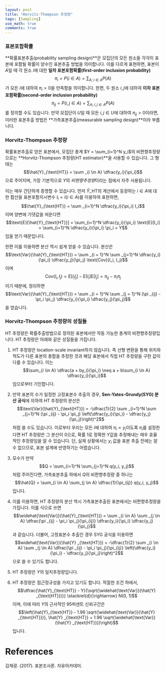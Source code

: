```yaml
---
layout: post
title: "Horvitz-Thompson 추정량"
tags: [Sampling]
use_math: true
comments: true
---
```


### 표본포함확률
**확률표본추출(probability sampling design)**은 모집단의 모든 원소들 각각이 표본에 포함될 확률이 양수인 표본추출 방법을 의미합니다. 이를 다르게 표현하면, 표본이 $A$일 때 각 원소 $i$에 대한 **일차 표본포함확률(first-order inclusion probability)**
$$\pi_i = P(i \in A) = \sum_{A; \; i \in A} P(A)$$
가 모든 $i$에 대하여 $\pi_i > 0$을 만족함을 의미합니다. 한편, 두 원소 $i, j$에 대하여 **이차 표본포함확률(second-order inclusion probability)**
$$\pi_{ij} = P(i, j \in A) = \sum_{A; \; i, j \in A} P(A)$$
를 정의할 수도 있습니다. 만약 모집단이 $U$일 때 모든 $i, j \in U$에 대하여 $\pi_{ij} > 0$이라면, 이러한 표본추출 방법은 **가측표본추출(measurable sampling design)**이라 부릅니다.


### Horvitz-Thompson 추정량
확률표본추출로 얻은 표본에서, 모집단 총계 $Y = \sum_{i=1}^N y_i$의 비편향추정량으로는 **Horvitz-Thompson 추정량(HT estimator)**을 사용할 수 있습니다. 그 형태는
$$\hat{Y}_{\text{HT}} = \sum _{i \in A} \dfrac{y_i}{\pi_i}$$
으로 주어지며, 가장 기본적으로 $Y$의 *비편향추정량*이라는 점에서 자주 사용됩니다. 

이는 매우 간단하게 증명할 수 있습니다. 먼저 $\hat{Y}\_{\text{HT}}$의 계산에서 등장하는 $i \in A$에 대한 합산을 표본포함지시변수 $I_i = I(i \in A)$를 이용하여 표현하면, 
$$\hat{Y}_{\text{HT}} = \sum _{i=1}^N \dfrac{y_i}{\pi_i} I_i$$
이며 양변에 기댓값을 씌운다면
$$\text{E}[\hat{Y}_{\text{HT}}] = \sum_{i=1}^N \dfrac{y_i}{\pi_i} \text{E}[I_i] = \sum_{i=1}^N \dfrac{y_i}{\pi_i} \pi_i = Y$$
임을 얻기 때문입니다.

한편 이를 이용하면 분산 역시 쉽게 얻을 수 있습니다. 분산은
$$\text{Var}(\hat{Y}_{\text{HT}}) = \sum _{i = 1}^N \sum _{j=1}^N \dfrac{y_i}{\pi_i} \dfrac{y_j}{\pi_j} \text{Cov}(I_i, I_j)$$
이며
$$\text{Cov}(I_i, I_j) = \text{E}[I_i I_j] - \text{E}[I_i]\text{E}[I_j] = \pi_{ij} - \pi_i \pi_j$$
이기 때문에, 정리하면 
$$\text{Var}(\hat{Y}_{\text{HT}}) = \sum _{i = 1}^N \sum _{j = 1}^N (\pi _{ij} - \pi_i \pi_j) \dfrac{y_i}{\pi_i} \dfrac{y_j}{\pi_j}$$
을 얻습니다. 


### Horvitz-Thompson 추정량의 성질들
HT 추정량은 확률추출방법으로 정의된 표본에서만 작동 가능한 총계의 비편향추정량입니다. HT 추정량은 아래와 같은 성질들을 가집니다.

1. HT 추정량은 location-scale invariant하지 않습니다. 즉 선형 변환을 통해 위치와 척도가 다른 표본의 총합을 추정한 것과 해당 표본에서 직접 HT 추정량을 구한 값이 다를 수 있습니다. 이는 
$$\sum_{i \in A} \dfrac{a + by_i}{\pi_i} \neq a + b\sum_{i \in A} \dfrac{y_i}{\pi_i}$$
임으로부터 기인합니다. 

2. 만약 표본의 수가 일정한 고정표본수 추출의 경우, **Sen-Yates-Grundy(SYG) 분산 공식**에 의하여 HT 추정량의 분산은 
$$\text{Var}(\hat{Y}_{\text{HT}}) = -\dfrac{1}{2} \sum _{i=1}^N \sum _{j=1}^N (\pi _{ij} - \pi_i \pi_j) \left(\dfrac{y_i}{\pi_i} - \dfrac{y_j}{\pi_j}\right)^2$$
처럼 쓸 수도 있습니다. 이로부터 우리는 모든 $i$에 대하여 $\pi_i \propto y_i$이도록 $\pi_i$를 설정한다면 HT 추정량은 그 분산이 0으로, 확률 1로 정확한 $Y$값을 추정해내는 매우 효율적인 추정량임을 알 수 있습니다. 단, 실제 상황에서는 $y_i$ 값을 표본 추출 전에는 알 수 없으므로, 표본 설계에 반영하기는 어렵습니다. 

3. 모수가 만약 
$$Q = \sum_{i=1}^N \sum_{j=1}^N q(y_i, y_j)$$
처럼 주어진다면, 가측표본추출 하에서 $Q$의 비편향추정량 중 하나는
$$\hat{Q} = \sum_{i \in A} \sum_{j \in A} \dfrac{1}{\pi_{ij}} q(y_i, y_j)$$
입니다. 

4. 이를 이용하면, HT 추정량의 분산 역시 가측표본추출된 표본에서는 비편향추정량을 가집니다. 이를 식으로 쓰면 
$$\widehat{\text{Var}}(\hat{Y}_{\text{HT}}) = \sum _{i \in A} \sum _{j \in A} \dfrac{\pi _{ij} - \pi_i \pi_j}{\pi_{ij}} \dfrac{y_i}{\pi_i}  \dfrac{y_j}{\pi_j}$$
과 같습니다. 더불어, 고정표본수 추출인 경우 SYG 공식을 이용하면 
$$widehat{\text{Var}}(\hat{Y} _{\text{HT}}) = -\dfrac{1}{2} \sum _{i \in A} \sum _{j \in A} \dfrac{\pi _{ij} - \pi_i \pi_j}{\pi_{ij}} \left(\dfrac{y_i}{\pi_i}  - \dfrac{y_j}{\pi_j}\right)^2$$
으로 쓸 수 있기도 합니다.

5. HT 추정량은 $Y$의 일치추정량입니다.

6. HT 추정량은 점근정규성을 가지고 있기도 합니다. 적절한 조건 하에서, 
$$\dfrac{\hat{Y}_{\text{HT}} - Y}{\sqrt{\widehat{\text{Var}}(\hat{Y} _{\text{HT}})}} \stackrel{d}{\rightarrow} N(0, 1)$$
이며, 이에 따라 $Y$의 근사적인 95퍼센트 신뢰구간은
$$\left(\hat{Y}_{\text{HT}} - 1.96 \sqrt{\widehat{\text{Var}}(\hat{Y} _{\text{HT}})}, \hat{Y} _{\text{HT}} + 1.96 \sqrt{\widehat{\text{Var}}(\hat{Y} _{\text{HT}})}\right)$$
입니다. 


# References
김재광. (2017). 표본조사론. 자유아카데미.
